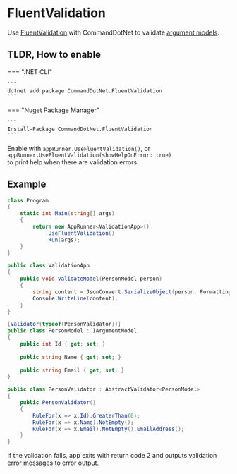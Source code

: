 # FluentValidation

Use [FluentValidation](https://github.com/JeremySkinner/FluentValidation) with CommandDotNet to validate [argument models](../Arguments/argument-models.md).

## TLDR, How to enable 

=== ".NET CLI"

    ```
    dotnet add package CommandDotNet.FluentValidation
    ```
    
=== "Nuget Package Manager"

    ```
    Install-Package CommandDotNet.FluentValidation
    ```

Enable with `appRunner.UseFluentValidation()`, or `appRunner.UseFluentValidation(showHelpOnError: true)` <br/> to print help when there are validation errors.

## Example
```c#
class Program
{
    static int Main(string[] args)
    {
        return new AppRunner<ValidationApp>()
            .UseFluentValidation()
            .Run(args);
    }
}

public class ValidationApp
{
    public void ValidateModel(PersonModel person)
    {
        string content = JsonConvert.SerializeObject(person, Formatting.Indented);
        Console.WriteLine(content);
    }
}

[Validator(typeof(PersonValidator))]
public class PersonModel : IArgumentModel
{
    public int Id { get; set; }
    
    public string Name { get; set; }
    
    public string Email { get; set; }
}

public class PersonValidator : AbstractValidator<PersonModel>
{
    public PersonValidator()
    {
        RuleFor(x => x.Id).GreaterThan(0);
        RuleFor(x => x.Name).NotEmpty();
        RuleFor(x => x.Email).NotEmpty().EmailAddress();
    }
}
```

If the validation fails, app exits with return code 2 and outputs validation error messages to error output.